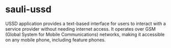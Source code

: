 # sauli-ussd
USSD application provides a text-based interface for users to interact with a service provider without needing internet access. It operates over GSM (Global System for Mobile Communications) networks, making it accessible on any mobile phone, including feature phones.
